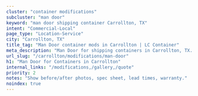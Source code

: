 ```yaml
---
cluster: "container modifications"
subcluster: "man door"
keyword: "man door shipping container Carrollton, TX"
intent: "Commercial-Local"
page_type: "Location-Service"
city: "Carrollton, TX"
title_tag: "Man Door container mods in Carrollton | LC Container"
meta_description: "Man Door for shipping containers in Carrollton, TX. Local fabrication & pro install. LC Container — Since 2003. Get a quote."
url_slug: "/carrollton/modifications/man-door"
h1: "Man Door for Containers in Carrollton"
internal_links: "/modifications,/gallery,/quote"
priority: 2
notes: "Show before/after photos, spec sheet, lead times, warranty."
noindex: true
---
```


<!-- TODO: Add unique city/inventory copy, images, and internal links here. -->
